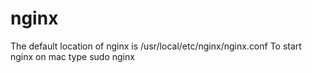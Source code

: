 # nginx
The default location of nginx is /usr/local/etc/nginx/nginx.conf
To start nginx on mac type sudo nginx

